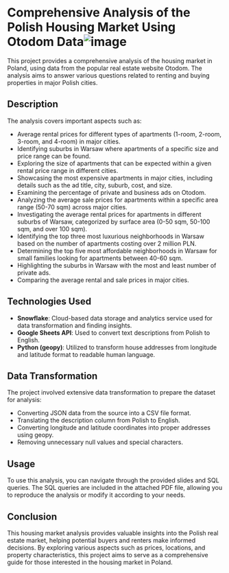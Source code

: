 # Comprehensive Analysis of the Polish Housing Market Using Otodom Data![image](https://github.com/Aishwaryasri15/otodom-sql-data-analytics/assets/53164418/70688c3c-75b2-4a93-9fe3-0a1f31eab2e2)


This project provides a comprehensive analysis of the housing market in Poland, using data from the popular real estate website Otodom. The analysis aims to answer various questions related to renting and buying properties in major Polish cities.

## Description

The analysis covers important aspects such as:

- Average rental prices for different types of apartments (1-room, 2-room, 3-room, and 4-room) in major cities.
- Identifying suburbs in Warsaw where apartments of a specific size and price range can be found.
- Exploring the size of apartments that can be expected within a given rental price range in different cities.
- Showcasing the most expensive apartments in major cities, including details such as the ad title, city, suburb, cost, and size.
- Examining the percentage of private and business ads on Otodom.
- Analyzing the average sale prices for apartments within a specific area range (50-70 sqm) across major cities.
- Investigating the average rental prices for apartments in different suburbs of Warsaw, categorized by surface area (0-50 sqm, 50-100 sqm, and over 100 sqm).
- Identifying the top three most luxurious neighborhoods in Warsaw based on the number of apartments costing over 2 million PLN.
- Determining the top five most affordable neighborhoods in Warsaw for small families looking for apartments between 40-60 sqm.
- Highlighting the suburbs in Warsaw with the most and least number of private ads.
- Comparing the average rental and sale prices in major cities.

## Technologies Used

- **Snowflake**: Cloud-based data storage and analytics service used for data transformation and finding insights.
- **Google Sheets API**: Used to convert text descriptions from Polish to English.
- **Python (geopy)**: Utilized to transform house addresses from longitude and latitude format to readable human language.

## Data Transformation

The project involved extensive data transformation to prepare the dataset for analysis:

- Converting JSON data from the source into a CSV file format.
- Translating the description column from Polish to English.
- Converting longitude and latitude coordinates into proper addresses using geopy.
- Removing unnecessary null values and special characters.

## Usage

To use this analysis, you can navigate through the provided slides and SQL queries. The SQL queries are included in the attached PDF file, allowing you to reproduce the analysis or modify it according to your needs.

## Conclusion

This housing market analysis provides valuable insights into the Polish real estate market, helping potential buyers and renters make informed decisions. By exploring various aspects such as prices, locations, and property characteristics, this project aims to serve as a comprehensive guide for those interested in the housing market in Poland.
